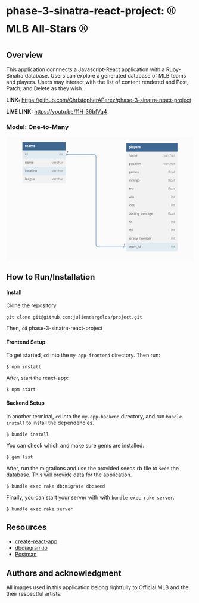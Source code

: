 # phase-3-sinatra-react-project: ⚾️ MLB All-Stars ⚾️

## Overview
This application connnects a Javascript-React application with a Ruby-Sinatra database. Users can explore a generated database of MLB teams and players. Users may interact with the list of content rendered and Post, Patch, and Delete as they wish. 

**LINK:** https://github.com/ChristopherAPerez/phase-3-sinatra-react-project

**LIVE LINK:** https://youtu.be/f1H_36bfVq4

### Model: One-to-Many

![](my-app-frontend/src/images/model.png) 

## How to Run/Installation

#### Install

Clone the repository

```console
git clone git@github.com:juliendargelos/project.git
```

Then, `cd` phase-3-sinatra-react-project

#### Frontend Setup

To get started, `cd` into the `my-app-frontend` directory. Then run:

```console
$ npm install
```

After, start the react-app:

```console
$ npm start
```

#### Backend Setup

In another terminal, `cd` into the `my-app-backend` directory, and run `bundle install` to install the dependencies.

```console
$ bundle install
```

You can check which and make sure gems are installed.

```console
$ gem list
```

After, run the migrations and use the provided seeds.rb file to `seed` the database. This will provide data for the application.
```console
$ bundle exec rake db:migrate db:seed
```

Finally, you can start your server with with `bundle exec rake server`.

```console
$ bundle exec rake server
```


## Resources

- [create-react-app][]
- [dbdiagram.io][]
- [Postman][postman download]

[create-react-app]: https://create-react-app.dev/docs/getting-started
[create repo]: https://docs.github.com/en/get-started/quickstart/create-a-repo
[dbdiagram.io]: https://dbdiagram.io/
[postman download]: https://www.postman.com/downloads/

## Authors and acknowledgment
All images used in this application belong rightfully to Official MLB and the their respectful artists.